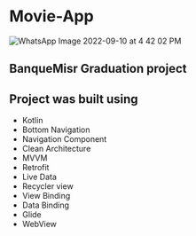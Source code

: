 # Movie-App
![WhatsApp Image 2022-09-10 at 4 42 02 PM](https://user-images.githubusercontent.com/69871727/190508209-2bd65e82-ce4d-4f2a-8b53-f17fbee0b55c.jpeg)
## BanqueMisr Graduation project
## Project was built using
- Kotlin
- Bottom Navigation
- Navigation Component
- Clean Architecture
- MVVM
- Retrofit 
- Live Data
- Recycler view
- View Binding
- Data Binding
- Glide
- WebView
